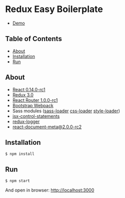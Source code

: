 Redux Easy Boilerplate
=========================

- [Demo](http://anorudes.github.io/redux-easy-boilerplate/)

## Table of Contents

- [About](#about)
- [Installation](#installation)
- [Run](#run)

## About
- [React 0.14.0-rc1](https://github.com/facebook/react)
- [Redux 3.0](https://github.com/gaearon/redux)
- [React Router 1.0.0-rc1](https://github.com/rackt/react-router)
- [Bootstrap Webpack](https://github.com/bline/bootstrap-webpack)
- Sass modules ([sass-loader](https://github.com/jtangelder/sass-loader) [css-loader](https://github.com/webpack/css-loader) [style-loader](https://github.com/webpack/style-loader))
- [jsx-control-statements](https://github.com/valtech-au/jsx-control-statements)
- [redux-logger](https://github.com/fcomb/redux-logger)
- [react-document-meta@2.0.0-rc2](https://github.com/kodyl/react-document-meta)

## Installation
```
$ npm install
```

## Run
```
$ npm start
```

And open in browser: [http://localhost:3000](http://localhost:3000)

